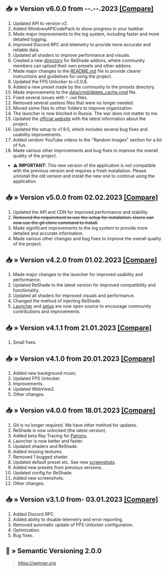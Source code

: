 ## 📥 » Version v6.0.0 from --.--.2023 [[Compare]](https://github.com/sefinek24/Genshin-Impact-ReShade/compare/v5.0.0...v6.0.0)
1. Updated API to version v2.
2. Added WindowsAPICodePack to show progress in your taskbar.
3. Made major improvements to the log system, including faster and more detailed logging.
4. Improved Discord RPC and telemetry to provide more accurate and reliable data.
5. Updated all shaders to improve performance and visuals.
6. Created a new [directory](data/presets/Made%20by%20community) for ReShade addons, where community members can upload their own presets and other addons.
7. Made major changes to the [README.md](README.md) file to provide clearer instructions and guidelines for using the project.
8. Updated the FPS Unlocker to v2.0.8.
9. Added a new preset made by the community to the presets directory.
10. Made improvements to the [data/cmd/delete_cache.cmd](data/cmd/delete_cache.cmd) file.
11. Fixed several issues with `*.cmd` files.
12. Removed several useless files that were no longer needed.
13. Moved some files to other folders to improve organization.
14. The launcher is now blocked in Russia. The war does not matter to me.
15. Updated the [official website](https://sefinek.net) with the latest information about the project.
16. Updated the setup to v1.9.0, which includes several bug fixes and usability improvements.
17. Added random YouTube videos to the "Random images" section for a bit of fun.
18. Made various other improvements and bug fixes to improve the overall quality of the project.
- ⚠️ **IMPORTANT:** This new version of the application is not compatible with the previous version and requires a fresh installation. Please uninstall the old version and install the new one to continue using the application.

## 📥 » Version v5.0.0 from 02.02.2023 [[Compare]](https://github.com/sefinek24/Genshin-Impact-ReShade/compare/v4.2.0...v5.0.0)
1. Updated the API and CDN for improved performance and stability.
2. ~~Removed the requirement to use the setup for installation. Users can now use the git clone command to install.~~
3. Made significant improvements to the log system to provide more detailed and accurate information.
4. Made various other changes and bug fixes to improve the overall quality of the project.

## 📥 » Version v4.2.0 from 01.02.2023 [[Compare]](https://github.com/sefinek24/Genshin-Impact-ReShade/compare/v4.1.1...v4.2.0)
1. Made major changes to the launcher for improved usability and performance.
2. Updated ReShade to the latest version for improved compatibility and functionality.
3. Updated all shaders for improved visuals and performance.
4. Changed the method of injecting ReShade.
5. [Launcher](https://github.com/sefinek24/genshin-mod-launcher) and [setup](https://github.com/sefinek24/genshin-mod-setup) are now open source to encourage community contributions and improvements.

## 📥 » Version v4.1.1 from 21.01.2023 [[Compare]](https://github.com/sefinek24/Genshin-Impact-ReShade/compare/v4.1.0...v4.1.1)
1. Small fixes.

## 📥 » Version v4.1.0 from 20.01.2023 [[Compare]](https://github.com/sefinek24/Genshin-Impact-ReShade/compare/v4.0.0...v4.1.0)
1. Added new background music.
2. Updated FPS Unlocker.
3. Improvements.
4. Updated WebView2.
5. Other changes.

## 📥 » Version v4.0.0 from 18.01.2023 [[Compare]](https://github.com/sefinek24/Genshin-Impact-ReShade/compare/v3.1.0...v4.0.0)
1. Git is no longer required. We have other method for updates.
2. ReShade is now unlocked (the latest version).
3. Added beta Ray Tracing for [Patrons](https://www.patreon.com/sefinek).
4. Launcher is now better and faster.
5. Updated shaders and ReShade.
6. Added missing textures.
7. Removed 1 bugged shader.
8. Updated default preset etc. See new [screenshots](https://sefinek.net/genshin-impact-reshade/gallery/v4.0.0).
9. Added new presets from previous versions.
10. Updated config for ReShade.
11. Added new screenshots.
12. Other changes.

## 📥 » Version v3.1.0 from- 03.01.2023 [[Compare]](https://github.com/sefinek24/Genshin-Impact-ReShade/compare/v3.0.1...v3.1.0)
1. Added Discord RPC.
2. Added ability to disable telemetry and error reporting.
3. Removed automatic update of FPS Unlocker configuration.
4. Optimization.
5. Bug fixes.

## 📝 » Semantic Versioning 2.0.0
> https://semver.org